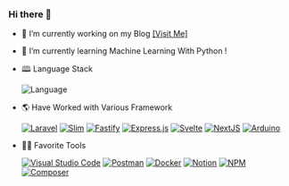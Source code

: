 ### Hi there 👋
- 🔭 I’m currently working on my Blog [[Visit Me]](https://radito.github.io)
- 🌱 I’m currently learning Machine Learning With Python !
- 🕮 Language Stack

    ![Language](https://skillicons.dev/icons?i=php,js,ts,py,cpp)
- 🌎 Have Worked with Various Framework

    [![Laravel](https://img.shields.io/badge/laravel-%23FF2D20.svg?style=for-the-badge&logo=laravel&logoColor=white)](https://laravel.com/)
    [![Slim](https://img.shields.io/badge/Slim-719E40?style=for-the-badge&logo=gradle&logoColor=white)](https://www.slimframework.com/)
    [![Fastify](https://img.shields.io/badge/fastify-%23000000.svg?style=for-the-badge&logo=fastify&logoColor=white)](https://www.fastify.io/)
    [![Express.js](https://img.shields.io/badge/express.js-%23404d59.svg?style=for-the-badge&logo=express&logoColor=%2361DAFB)](https://expressjs.com/)
    [![Svelte](https://img.shields.io/badge/svelte-%23F96743.svg?style=for-the-badge&logo=svelte&logoColor=white)](https://svelte.dev/)
    [![NextJS](https://img.shields.io/badge/Next-black?style=for-the-badge&logo=next.js&logoColor=white)](https://nextjs.org/)
    [![Arduino](https://img.shields.io/badge/-Arduino-00979D?style=for-the-badge&logo=Arduino&logoColor=white)](https://www.arduino.cc/)

 
 - 👨‍💻 Favorite Tools
 
    [![Visual Studio Code](https://img.shields.io/badge/VSCode-0078d7.svg?style=for-the-badge&logo=visual-studio-code&logoColor=white)](https://code.visualstudio.com/)
    [![Postman](https://img.shields.io/badge/Postman-FF6C37?style=for-the-badge&logo=postman&logoColor=white)](https://www.postman.com/)
    [![Docker](https://img.shields.io/badge/docker-%230db7ed.svg?style=for-the-badge&logo=docker&logoColor=white)](https://www.docker.com/)
    [![Notion](https://img.shields.io/badge/Notion-%23000000.svg?style=for-the-badge&logo=notion&logoColor=white)](https://www.notion.so/)
    [![NPM](https://img.shields.io/badge/NPM-%23CB3837.svg?style=for-the-badge&logo=npm&logoColor=white)](https://www.npmjs.com/)
    [![Composer](https://img.shields.io/badge/Composer-FFFFFF.svg?style=for-the-badge&logo=composer&logoColor=black)](https://getcomposer.org/)


<!--
**radito/radito** is a ✨ _special_ ✨ repository because its `README.md` (this file) appears on your GitHub profile.

Here are some ideas to get you started:

- 🔭 I’m currently working on ...
- 🌱 I’m currently learning ...
- 👯 I’m looking to collaborate on ...
- 🤔 I’m looking for help with ...
- 💬 Ask me about ...
- 📫 How to reach me: ...
- 😄 Pronouns: ...
- ⚡ Fun fact: ...
-->
